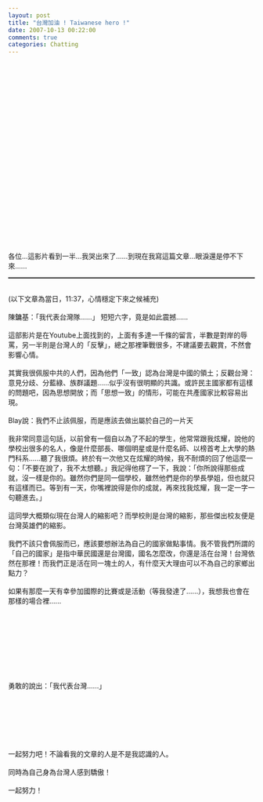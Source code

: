 ```yaml
---
layout: post
title: "台灣加油 ! Taiwanese hero !"
date: 2007-10-13 00:22:00
comments: true
categories: Chatting
---
```


 <object width="425" height="350"><param name="movie" value="http://www.youtube.com/v/DQqkKzxuQG8" /><param name="wmode" value="transparent" /><embed width="425" height="350" src="http://www.youtube.com/v/DQqkKzxuQG8" type="application/x-shockwave-flash" wmode="transparent"></embed></object><br /><br /><br />各位...這影片看到一半...我哭出來了......到現在我寫這篇文章...眼淚還是停不下來......<br /><hr style="width: 100%; height: 2px;" /><br />(以下文章為當日，11:37，心情穩定下來之候補充)<br /><br />陳鏞基：「我代表台灣隊......」 短短六字，竟是如此震撼......<br /><br />這部影片是在Youtube上面找到的，上面有多達一千條的留言，半數是對岸的辱罵，另一半則是台灣人的「反擊」，總之那裡筆戰很多，不建議要去觀賞，不然會影響心情。<br /><br />其實我很佩服中共的人們，因為他們「一致」認為台灣是中國的領土；反觀台灣：意見分歧、分藍綠、族群議題......似乎沒有很明顯的共識。或許民主國家都有這樣的問題吧，因為思想開放；而「思想一致」的情形，可能在共產國家比較容易出現。<br /><br />Blay說：我們不止該佩服，而是應該去做出屬於自己的一片天<br /><br />我非常同意這句話，以前曾有一個自以為了不起的學生，他常常跟我炫耀，說他的學校出很多的名人，像是什麼部長、哪個明星或是什麼名師、以榜首考上大學的熱門科系......聽了我很煩。終於有一次他又在炫耀的時候，我不耐煩的回了他這麼一句：「不要在說了，我不太想聽。」我記得他楞了一下，我說：「你所說得那些成就，沒一樣是你的。雖然你們是同一個學校，雖然他們是你的學長學姐，但也就只有這樣而已。等到有一天，你嘴裡說得是你的成就，再來找我炫耀，我一定一字一句聽進去。」<br /><br />這同學大概類似現在台灣人的縮影吧？而學校則是台灣的縮影，那些傑出校友便是台灣英雄們的縮影。<br /><br />我們不該只會佩服而已，應該要想辦法為自己的國家做點事情。我不管我們所謂的「自己的國家」是指中華民國還是台灣國，國名怎麼改，你還是活在台灣！台灣依然在那裡！而我們正是活在同一塊土的人，有什麼天大理由可以不為自己的家鄉出點力？<br /><br />如果有那麼一天有幸參加國際的比賽或是活動（等我發達了......），我想我也會在那樣的場合裡......<br /><br /><br /><br /><br /><br /><br /><br /><br /><br />勇敢的說出：「我代表台灣......」<br /><br /><br /><br /><br /><br /><br /><br />一起努力吧！不論看我的文章的人是不是我認識的人。<br /><br />同時為自己身為台灣人感到驕傲！<br /><br />一起努力！<br />
